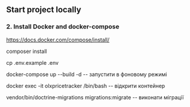 ## Start project locally

### 2. Install Docker and docker-compose

https://docs.docker.com/compose/install/

composer install

cp .env.example .env

docker-compose up --build -d -- запустити в фоновому режимі

docker exec -it olxpricetracker /bin/bash -- відкрити контейнер

vendor/bin/doctrine-migrations migrations:migrate -- виконати міграції